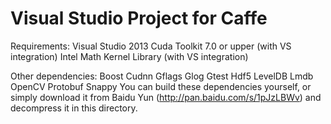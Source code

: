 # Visual Studio Project for Caffe

Requirements:
Visual Studio 2013
Cuda Toolkit 7.0 or upper (with VS integration)
Intel Math Kernel Library (with VS integration)

Other dependencies:
Boost
Cudnn
Gflags
Glog
Gtest
Hdf5
LevelDB
Lmdb
OpenCV
Protobuf
Snappy
You can build these dependencies yourself, or simply download it from Baidu Yun (http://pan.baidu.com/s/1pJzLBWv) and decompress it in this directory.